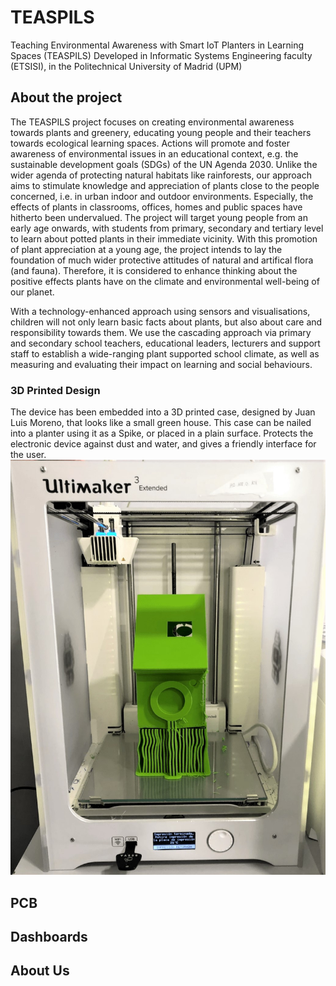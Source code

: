 # TEASPILS
Teaching Environmental Awareness with Smart IoT Planters in Learning Spaces (TEASPILS)
Developed in Informatic Systems Engineering faculty (ETSISI), in the Politechnical University of Madrid (UPM)

## About the project
The TEASPILS project focuses on creating environmental awareness towards plants and greenery, educating young people and their teachers towards ecological learning spaces. Actions will promote and foster awareness of environmental issues in an educational context, e.g. the sustainable development goals (SDGs) of the UN Agenda 2030. Unlike the wider agenda of protecting natural habitats like rainforests, our approach aims to stimulate knowledge and appreciation of plants close to the people concerned, i.e. in urban indoor and outdoor environments. Especially, the effects of plants in classrooms, offices, homes and public spaces have hitherto been undervalued. The project will target young people from an early age onwards, with students from primary, secondary and tertiary level to learn about potted plants in their immediate vicinity. With this promotion of plant appreciation at a young age, the project intends to lay the foundation of much wider protective attitudes of natural and artifical flora (and fauna). Therefore, it is considered to enhance thinking about the positive effects plants have on the climate and environmental well-being of our planet.
 
With a technology-enhanced approach using sensors and visualisations, children will not only learn basic facts about plants, but also about care and responsibility towards them. We use the cascading approach via primary and secondary school teachers, educational leaders, lecturers and support staff to establish a wide-ranging plant supported school climate, as well as measuring and evaluating their impact on learning and social behaviours.

### 3D Printed Design
The device has been embedded into a 3D printed case, designed by Juan Luis Moreno, that looks like a small green house. This case can be nailed into a planter using it as a Spike, or placed in a plain surface.
Protects the electronic device against dust and water, and gives a friendly interface for the user.
![3D printed case](https://raw.githubusercontent.com/arquero99/E-TEASPILS/master/img/3Dprinted.jpg)

## PCB

## Dashboards

## About Us
